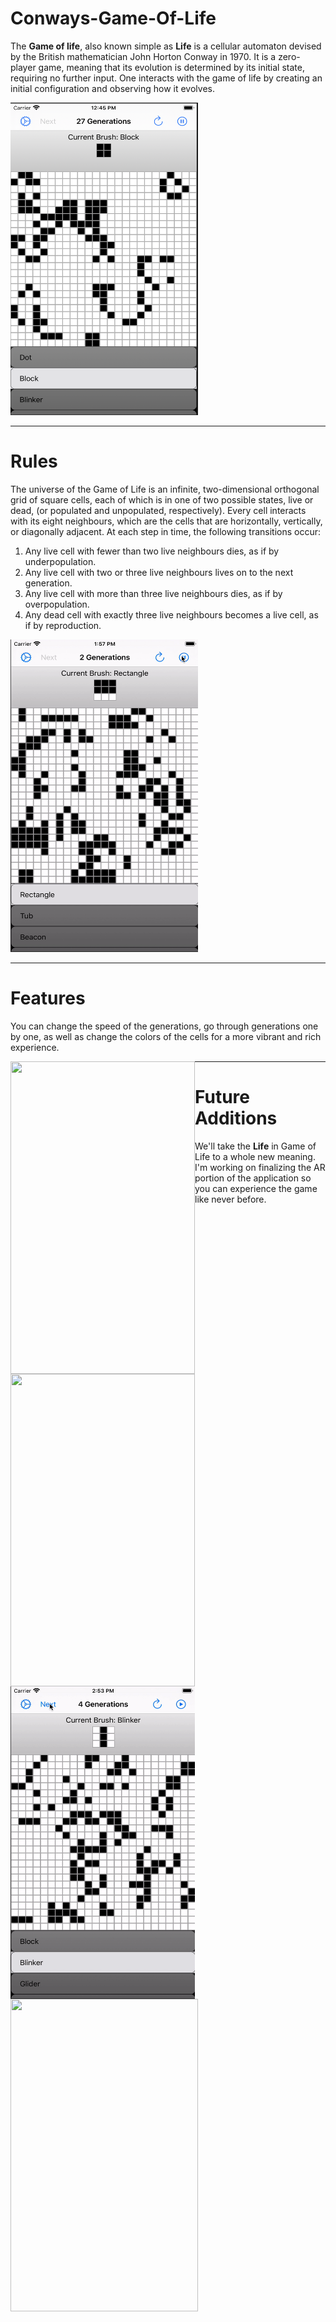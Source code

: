 # Conways-Game-Of-Life
The **Game of life**, also known simple as **Life** is a cellular automaton devised by the British mathematician John Horton Conway in 1970. It is a zero-player game, meaning that its evolution is determined by its initial state, requiring no further input. One interacts with the game of life by creating an initial configuration and observing how it evolves.

<img width="300" height="500" src="Images/HomeScreen Image.png">

---
# Rules
The universe of the Game of Life is an infinite, two-dimensional orthogonal grid of square cells, each of which is in one of two possible states, live or dead, (or populated and unpopulated, respectively). Every cell interacts with its eight neighbours, which are the cells that are horizontally, vertically, or diagonally adjacent. At each step in time, the following transitions occur:

1. Any live cell with fewer than two live neighbours dies, as if by underpopulation.
2. Any live cell with two or three live neighbours lives on to the next generation.
3. Any live cell with more than three live neighbours dies, as if by overpopulation.
4. Any dead cell with exactly three live neighbours becomes a live cell, as if by reproduction.

<img width="300" height="500" src ="Images/Animations.gif">

---
# Features
You can change the speed of the generations, go through generations one by one, as well as change the colors of the cells for a more vibrant and rich experience.

<img align="left" width="295" height="500" src="Images/ColorChange.gif">
<img align="left" width="295" height="500" src="Images/SpeedChange.gif">
<img align="left" width="295" height="500" src="Images/NextGeneration.gif">

---
# Future Additions
We'll take the **Life** in Game of Life to a whole new meaning. I'm working on finalizing the AR portion of the application so you can experience the game like never before.

<img width="300" height="500" src="Images/ARFeature.gif">
